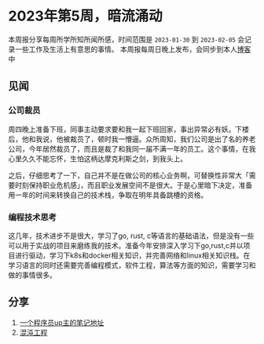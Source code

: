 # 2023年第5周，暗流涌动

本周报分享每周所学所知所闻所感，时间范围是 `2023-01-30` 到 `2023-02-05`
会记录一些工作及生活上有意思的事情。
本周报每周日晚上发布，会同步到本人[博客](http://ethan.js.cool)中
## 见闻

### 公司裁员
周四晚上准备下班，同事主动要求要和我一起下班回家，事出异常必有妖。下楼后，他和我说，他被裁员了，顿时我一懵逼。众所周知，我们公司是出了名的养老公司，今年居然裁员了，而且是裁了和我同一届不满一年的员工。这个事情，在我心里久久不能忘怀，生怕这柄达摩克利斯之剑，到我头上。

之后，仔细思考了一下，自己并不是在做公司的核心业务啊，可替换性非常大「需要时刻保持职业危机感」，而且职业发展空间不是很大。于是心里暗下决定，准备用一年的时间来转换自己的技术栈，争取在明年具备跳槽的资格。
### 编程技术思考
这几年，技术进步不是很大，学习了go, rust, c等语言的基础语法，但是没有一些可以用于实战的项目来磨练我的技术。准备今年安排深入学习下go,rust,c并以项目进行驱动，学习下k8s和docker相关知识，并完善网络和linux相关知识栈。在学习语言的同时还需要完善编程模式，软件工程，算法等方面的知识，需要学习和做的事情很多。

## 分享
1. [一个程序员up主的笔记地址](https://flowus.cn/littlefish/share/4dc66da9-82d3-4fc7-adc6-ffae4a119cfd)
2. [混沌工程](https://www.infoq.cn/article/gsqtykoa3uvrtqi1kkmo)
